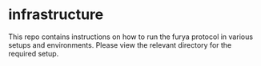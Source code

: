 # infrastructure

This repo contains instructions on how to run the furya protocol in various setups and environments.
Please view the relevant directory for the required setup.
